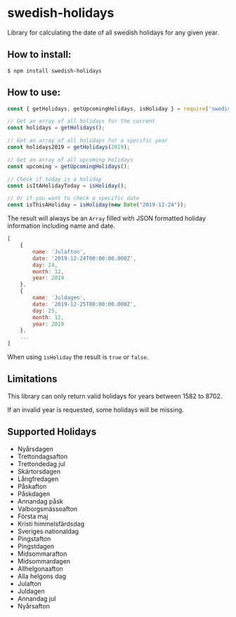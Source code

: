 # swedish-holidays
Library for calculating the date of all swedish holidays for any given year.

## How to install:
```shell
$ npm install swedish-holidays
```

## How to use:
```js
const { getHolidays, getUpcomingHolidays, isHoliday } = require('swedish-holidays');

// Get an array of all holidays for the current
const holidays = getHolidays();

// Get an array of all holidays for a specific year
const holidays2019 = getHolidays(2019);

// Get an array of all upcoming holidays
const upcoming = getUpcomingHolidays();

// Check if today is a holiday
const isItAHolidayToday = isHoliday();

// Or if you want to check a specific date
const isThisAHoliday = isHoliday(new Date("2019-12-24")); 
```
The result will always be an ```Array``` filled with JSON formatted holiday information including name and date.
```js
[
    {
        name: 'Julafton',
        date: '2019-12-24T00:00:00.000Z',
        day: 24,
        month: 12,
        year: 2019
    },
    {
        name: 'Juldagen',
        date: '2019-12-25T00:00:00.000Z',
        day: 25,
        month: 12,
        year: 2019
    },
    ...
]   
```
When using  `isHoliday` the result is `true` or `false`.

## Limitations
This library can only return valid holidays for years between 1582 to 8702.

If an invalid year is requested, some holidays will be missing.

## Supported Holidays
* Nyårsdagen
* Trettondagsafton
* Trettondedag jul
* Skärtorsdagen
* Långfredagen
* Påskafton
* Påskdagen
* Annandag påsk
* Valborgsmässoafton
* Första maj
* Kristi himmelsfärdsdag
* Sveriges nationaldag
* Pingstafton
* Pingstdagen
* Midsommarafton
* Midsommardagen
* Allhelgonaafton
* Alla helgons dag
* Julafton
* Juldagen
* Annandag jul
* Nyårsafton
